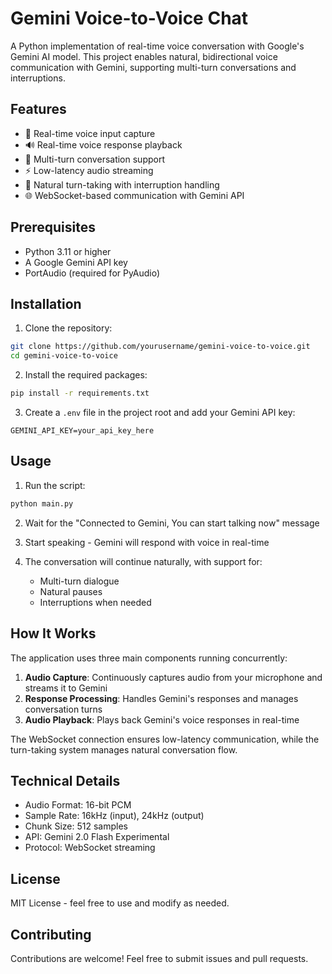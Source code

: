 # Gemini Voice-to-Voice Chat

A Python implementation of real-time voice conversation with Google's Gemini AI model. This project enables natural, bidirectional voice communication with Gemini, supporting multi-turn conversations and interruptions.

## Features

- 🎤 Real-time voice input capture
- 🔊 Real-time voice response playback
- 💬 Multi-turn conversation support
- ⚡ Low-latency audio streaming
- 🎯 Natural turn-taking with interruption handling
- 🌐 WebSocket-based communication with Gemini API

## Prerequisites

- Python 3.11 or higher
- A Google Gemini API key
- PortAudio (required for PyAudio)

## Installation

1. Clone the repository:
```bash
git clone https://github.com/yourusername/gemini-voice-to-voice.git
cd gemini-voice-to-voice
```

2. Install the required packages:
```bash
pip install -r requirements.txt
```

3. Create a `.env` file in the project root and add your Gemini API key:
```env
GEMINI_API_KEY=your_api_key_here
```

## Usage

1. Run the script:
```bash
python main.py
```

2. Wait for the "Connected to Gemini, You can start talking now" message

3. Start speaking - Gemini will respond with voice in real-time

4. The conversation will continue naturally, with support for:
   - Multi-turn dialogue
   - Natural pauses
   - Interruptions when needed

## How It Works

The application uses three main components running concurrently:

1. **Audio Capture**: Continuously captures audio from your microphone and streams it to Gemini
2. **Response Processing**: Handles Gemini's responses and manages conversation turns
3. **Audio Playback**: Plays back Gemini's voice responses in real-time

The WebSocket connection ensures low-latency communication, while the turn-taking system manages natural conversation flow.

## Technical Details

- Audio Format: 16-bit PCM
- Sample Rate: 16kHz (input), 24kHz (output)
- Chunk Size: 512 samples
- API: Gemini 2.0 Flash Experimental
- Protocol: WebSocket streaming

## License

MIT License - feel free to use and modify as needed.

## Contributing

Contributions are welcome! Feel free to submit issues and pull requests.
